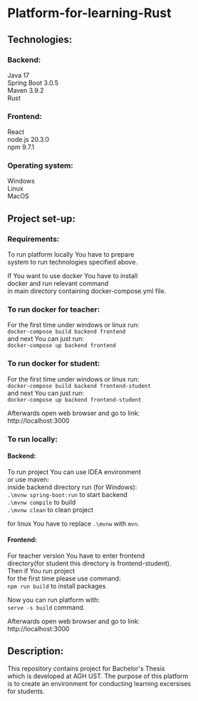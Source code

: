 # Platform-for-learning-Rust

## Technologies:

### Backend:
Java 17\
Spring Boot 3.0.5\
Maven 3.9.2\
Rust

### Frontend:
React\
node.js 20.3.0\
npm 9.7.1

### Operating system:
Windows\
Linux\
MacOS

## Project set-up:

### Requirements:
To run platform locally You have to prepare\
system to run technologies specified above.

If You want to use docker You have to install\
docker and run relevant command\
in main directory containing docker-compose.yml file.

### To run docker for teacher:
For the first time under windows or linux run:\
`docker-compose build backend frontend`\
and next You can just run:\
`docker-compose up backend frontend`

### To run docker for student:
For the first time under windows or linux run:\
`docker-compose build backend frontend-student`\
and next You can just run:\
`docker-compose up backend frontend-student`

Afterwards open web browser and go to link:\
http://localhost:3000

### To run locally:

#### Backend:
To run project You can use IDEA environment\
or use maven:\
inside backend directory run (for Windows):\
`.\mvnw spring-boot:run` to start backend\
`.\mvnw compile` to build\
`.\mvnw clean` to clean project

for linux You have to replace `.\mvnw` with `mvn`.

#### Frontend:
For teacher version You have to enter frontend\
directory(for student this directory is frontend-student).\
Then if You run project\
for the first time please use command:\
`npm run build` to install packages

Now you can run platform with:\
`serve -s build` command.

Afterwards open web browser and go to link:\
http://localhost:3000

## Description:
This repository contains project for Bachelor's Thesis\
which is developed at AGH UST. The purpose of this platform\
is to create an environment for conducting learning excersises\
for students.
